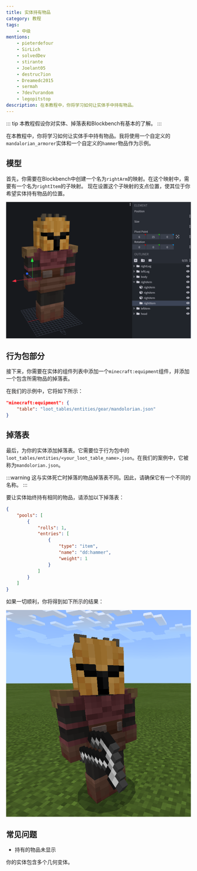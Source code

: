 ```yaml
---
title: 实体持有物品
category: 教程
tags:
    - 中级
mentions:
    - pieterdefour
    - SirLich
    - solvedDev
    - stirante
    - Joelant05
    - destruc7ion
    - Dreamedc2015
    - sermah
    - 7dev7urandom
    - legopitstop
description: 在本教程中，你将学习如何让实体手中持有物品。
---
```


::: tip
本教程假设你对实体、掉落表和Blockbench有基本的了解。
:::

在本教程中，你将学习如何让实体手中持有物品。我将使用一个自定义的`mandalorian_armorer`实体和一个自定义的`hammer`物品作为示例。

## 模型

首先，你需要在Blockbench中创建一个名为`rightArm`的映射。在这个映射中，需要有一个名为`rightItem`的子映射。
现在设置这个子映射的支点位置，使其位于你希望实体持有物品的位置。

![](../assets/images/tutorials/entity-holds-item/blockbench.png)

## 行为包部分

接下来，你需要在实体的组件列表中添加一个`minecraft:equipment`组件，并添加一个包含所需物品的掉落表。

在我们的示例中，它将如下所示：

```json title="BP/entity/mandolorian.json#components"
"minecraft:equipment": {
    "table": "loot_tables/entities/gear/mandolorian.json"
}
```

## 掉落表

最后，为你的实体添加掉落表。它需要位于行为包中的`loot_tables/entities/<your_loot_table_name>.json`。在我们的案例中，它被称为`mandolorian.json`。

:::warning
这与实体死亡时掉落的物品掉落表不同。因此，请确保它有一个不同的名称。
:::

要让实体始终持有相同的物品，请添加以下掉落表：

```json title="BP/loot_tables/entities/gear/mandolorian.json"
{
	"pools": [
		{
			"rolls": 1,
			"entries": [
				{
					"type": "item",
					"name": "dd:hammer",
					"weight": 1
				}
			]
		}
	]
}
```

如果一切顺利，你将得到如下所示的结果：

![](../assets/images/tutorials/entity-holds-item/finished_result.png)

## 常见问题

- 持有的物品未显示

你的实体包含多个几何变体。